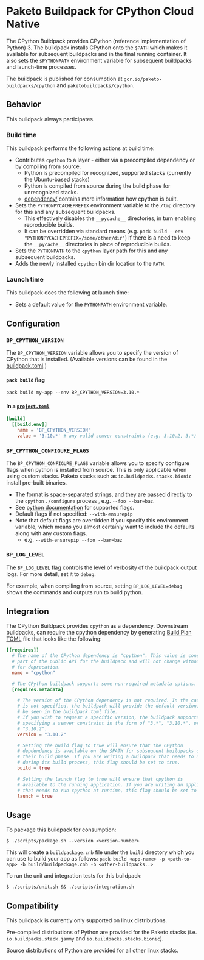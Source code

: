 # Paketo Buildpack for CPython Cloud Native
The CPython Buildpack provides CPython (reference implementation of Python) 3.
The buildpack installs CPython onto the `$PATH` which makes it available for
subsequent buildpacks and in the final running container. It also sets the
`$PYTHONPATH` environment variable for subsequent buildpacks and launch-time
processes.

The buildpack is published for consumption at `gcr.io/paketo-buildpacks/cpython` and
`paketobuildpacks/cpython`.

## Behavior

This buildpack always participates.

### Build time
This buildpack performs the following actions at build time:
* Contributes `cpython` to a layer - either via a precompiled dependency or by
  compiling from source.
  * Python is precompiled for recognized, supported stacks (currently the Ubuntu-based stacks)
  * Python is compiled from source during the build phase for unrecognized stacks.
  * [dependency/](dependency/README.md) contains more information how cpython is built.
* Sets the `PYTHONPYCACHEPREFIX` environment variable to the `/tmp` directory
  for this and any subsequent buildpacks.
  * This effectively disables the `__pycache__` directories, in turn enabling
    reproducible builds.
  * It can be overridden via standard means (e.g. `pack build --env
    "PYTHONPYCACHEPREFIX=/some/other/dir"`) if there is a need to keep the
    `__pycache__` directories in place of reproducible builds.
* Sets the `PYTHONPATH` to the `cpython` layer path for this and any subsequent
  buildpacks.
* Adds the newly installed `cpython` bin dir location to the `PATH`.

### Launch time
This buildpack does the following at launch time:

* Sets a default value for the `PYTHONPATH` environment variable.

## Configuration

### `BP_CPYTHON_VERSION`
The `BP_CPYTHON_VERSION` variable allows you to specify the version of CPython
that is installed. (Available versions can be found in the
[buildpack.toml](./buildpack.toml).)

#### `pack build` flag
```shell
pack build my-app --env BP_CPYTHON_VERSION=3.10.*
```

#### In a [`project.toml`](https://github.com/buildpacks/spec/blob/main/extensions/project-descriptor.md)
```toml
[build]
  [[build.env]]
    name = 'BP_CPYTHON_VERSION'
    value = '3.10.*' # any valid semver constraints (e.g. 3.10.2, 3.*) are acceptable
```

### `BP_CPYTHON_CONFIGURE_FLAGS`
The `BP_CPYTHON_CONFIGURE_FLAGS` variable allows you to specify configure flags
when python is installed from source. This is only applicable when using custom
stacks. Paketo stacks such as `io.buildpacks.stacks.bionic` install pre-built binaries.

* The format is space-separated strings, and they are passed directly to the
  `cpython` `./configure` process , e.g. `--foo --bar=baz`.
* See [python documentation](https://docs.python.org/3/using/configure.html) for supported flags.
* Default flags if not specified: `--with-ensurepip`
* Note that default flags are overridden if you specify this environment variable,
which means you almost certainly want to include the defaults along with any custom flags.
  - e.g. `--with-ensurepip --foo --bar=baz`

### `BP_LOG_LEVEL`
The `BP_LOG_LEVEL` flag controls the level of verbosity of the buildpack output logs.
For more detail, set it to `debug`.

For example, when compiling from source, setting `BP_LOG_LEVEL=debug` shows the
commands and outputs run to build python.

## Integration

The CPython Buildpack provides `cpython` as a dependency. Downstream
buildpacks, can require the cpython dependency by generating [Build Plan
TOML](https://github.com/buildpacks/spec/blob/master/buildpack.md#build-plan-toml)
file that looks like the following:

```toml
[[requires]]
  # The name of the CPython dependency is "cpython". This value is considered
  # part of the public API for the buildpack and will not change without a plan
  # for deprecation.
  name = "cpython"

  # The CPython buildpack supports some non-required metadata options.
  [requires.metadata]

    # The version of the CPython dependency is not required. In the case it
    # is not specified, the buildpack will provide the default version, which can
    # be seen in the buildpack.toml file.
    # If you wish to request a specific version, the buildpack supports
    # specifying a semver constraint in the form of "3.*", "3.10.*", or even
    # "3.10.2".
    version = "3.10.2"

    # Setting the build flag to true will ensure that the CPython
    # depdendency is available on the $PATH for subsequent buildpacks during
    # their build phase. If you are writing a buildpack that needs to use CPython
    # during its build process, this flag should be set to true.
    build = true

    # Setting the launch flag to true will ensure that cpython is
    # available to the running application. If you are writing an application
    # that needs to run cpython at runtime, this flag should be set to true.
    launch = true
```

## Usage

To package this buildpack for consumption:

```
$ ./scripts/package.sh --version <version-number>
```

This will create a `buildpackage.cnb` file under the `build` directory which you
can use to build your app as follows:
`pack build <app-name> -p <path-to-app> -b build/buildpackage.cnb -b <other-buildpacks..>`

To run the unit and integration tests for this buildpack:
```
$ ./scripts/unit.sh && ./scripts/integration.sh
```

## Compatibility

This buildpack is currently only supported on linux distributions.

Pre-compiled distributions of Python are provided for the Paketo stacks (i.e.
`io.buildpacks.stack.jammy` and `io.buildpacks.stacks.bionic`).

Source distributions of Python are provided for all other linux stacks.

